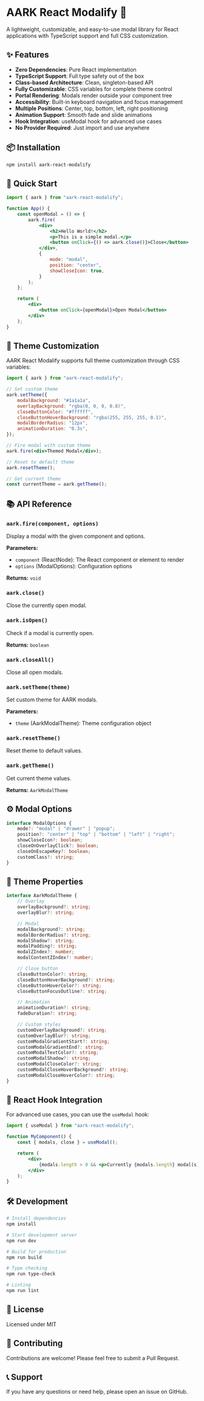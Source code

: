 # AARK React Modalify 🚀

A lightweight, customizable, and easy-to-use modal library for React applications with TypeScript support and full CSS customization.

## ✨ Features

- **Zero Dependencies**: Pure React implementation
- **TypeScript Support**: Full type safety out of the box
- **Class-based Architecture**: Clean, singleton-based API
- **Fully Customizable**: CSS variables for complete theme control
- **Portal Rendering**: Modals render outside your component tree
- **Accessibility**: Built-in keyboard navigation and focus management
- **Multiple Positions**: Center, top, bottom, left, right positioning
- **Animation Support**: Smooth fade and slide animations
- **Hook Integration**: useModal hook for advanced use cases
- **No Provider Required**: Just import and use anywhere

## 📦 Installation

```bash
npm install aark-react-modalify
```

## 🚀 Quick Start

```jsx
import { aark } from "aark-react-modalify";

function App() {
	const openModal = () => {
		aark.fire(
			<div>
				<h2>Hello World!</h2>
				<p>This is a simple modal.</p>
				<button onClick={() => aark.close()}>Close</button>
			</div>,
			{
				mode: "modal",
				position: "center",
				showCloseIcon: true,
			}
		);
	};

	return (
		<div>
			<button onClick={openModal}>Open Modal</button>
		</div>
	);
}
```

## 🎨 Theme Customization

AARK React Modalify supports full theme customization through CSS variables:

```jsx
import { aark } from "aark-react-modalify";

// Set custom theme
aark.setTheme({
	modalBackground: "#1a1a1a",
	overlayBackground: "rgba(0, 0, 0, 0.8)",
	closeButtonColor: "#ffffff",
	closeButtonHoverBackground: "rgba(255, 255, 255, 0.1)",
	modalBorderRadius: "12px",
	animationDuration: "0.3s",
});

// Fire modal with custom theme
aark.fire(<div>Themed Modal</div>);

// Reset to default theme
aark.resetTheme();

// Get current theme
const currentTheme = aark.getTheme();
```

## 📚 API Reference

### `aark.fire(component, options)`

Display a modal with the given component and options.

**Parameters:**

- `component` (ReactNode): The React component or element to render
- `options` (ModalOptions): Configuration options

**Returns:** `void`

### `aark.close()`

Close the currently open modal.

### `aark.isOpen()`

Check if a modal is currently open.

**Returns:** `boolean`

### `aark.closeAll()`

Close all open modals.

### `aark.setTheme(theme)`

Set custom theme for AARK modals.

**Parameters:**

- `theme` (AarkModalTheme): Theme configuration object

### `aark.resetTheme()`

Reset theme to default values.

### `aark.getTheme()`

Get current theme values.

**Returns:** `AarkModalTheme`

## ⚙️ Modal Options

```typescript
interface ModalOptions {
	mode?: "modal" | "drawer" | "popup";
	position?: "center" | "top" | "bottom" | "left" | "right";
	showCloseIcon?: boolean;
	closeOnOverlayClick?: boolean;
	closeOnEscapeKey?: boolean;
	customClass?: string;
}
```

## 🎨 Theme Properties

```typescript
interface AarkModalTheme {
	// Overlay
	overlayBackground?: string;
	overlayBlur?: string;

	// Modal
	modalBackground?: string;
	modalBorderRadius?: string;
	modalShadow?: string;
	modalPadding?: string;
	modalZIndex?: number;
	modalContentZIndex?: number;

	// Close button
	closeButtonColor?: string;
	closeButtonHoverBackground?: string;
	closeButtonHoverColor?: string;
	closeButtonFocusOutline?: string;

	// Animation
	animationDuration?: string;
	fadeDuration?: string;

	// Custom styles
	customOverlayBackground?: string;
	customOverlayBlur?: string;
	customModalGradientStart?: string;
	customModalGradientEnd?: string;
	customModalTextColor?: string;
	customModalShadow?: string;
	customModalCloseColor?: string;
	customModalCloseHoverBackground?: string;
	customModalCloseHoverColor?: string;
}
```

## 🔗 React Hook Integration

For advanced use cases, you can use the `useModal` hook:

```jsx
import { useModal } from "aark-react-modalify";

function MyComponent() {
	const { modals, close } = useModal();

	return (
		<div>
			{modals.length > 0 && <p>Currently {modals.length} modal(s) open</p>}
		</div>
	);
}
```

## 🛠️ Development

```bash
# Install dependencies
npm install

# Start development server
npm run dev

# Build for production
npm run build

# Type checking
npm run type-check

# Linting
npm run lint
```

## 📄 License

Licensed under MIT

## 🤝 Contributing

Contributions are welcome! Please feel free to submit a Pull Request.

## 📞 Support

If you have any questions or need help, please open an issue on GitHub.
